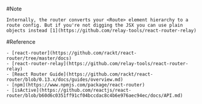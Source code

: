 #Note

    Internally, the router converts your <Route> element hierarchy to a route config. But if you're not digging the JSX you can use plain objects instead [1](https://github.com/relay-tools/react-router-relay)

#Reference

    - [react-router](https://github.com/rackt/react-router/tree/master/docs)
    - [react-router-relay](https://github.com/relay-tools/react-router-relay)
    - [React Router Guide](https://github.com/rackt/react-router/blob/0.13.x/docs/guides/overview.md)
    - [npm](https://www.npmjs.com/package/react-router)
    - [isActive](https://github.com/reactjs/react-router/blob/b60d6c0351ff91cf04bccdac8c4b6e976aec94ec/docs/API.md)